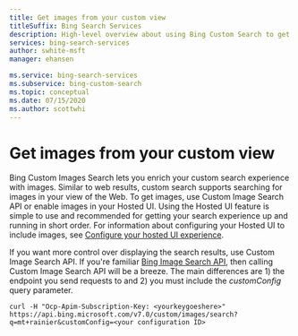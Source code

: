 ```yaml
---
title: Get images from your custom view
titleSuffix: Bing Search Services
description: High-level overview about using Bing Custom Search to get images from your custom view of the Web.
services: bing-search-services
author: swhite-msft
manager: ehansen

ms.service: bing-search-services
ms.subservice: bing-custom-search
ms.topic: conceptual
ms.date: 07/15/2020
ms.author: scottwhi
---
```


# Get images from your custom view

Bing Custom Images Search lets you enrich your custom search experience with images. Similar to web results, custom search supports searching for images in your view of the Web. To get images, use Custom Image Search API or enable images in your Hosted UI. Using the Hosted UI feature is simple to use and recommended for getting your search experience up and running in short order. For information about configuring your Hosted UI to include images, see [Configure your hosted UI experience](hosted-ui.md).

If you want more control over displaying the search results, use Custom Image Search API. If you're familiar [Bing Image Search API](../../bing-image-search/overview.md), then calling Custom Image Search API will be a breeze. The main differences are 1) the endpoint you send requests to and 2) you must include the *customConfig* query parameter.

```curl
curl -H "Ocp-Apim-Subscription-Key: <yourkeygoeshere>" https://api.bing.microsoft.com/v7.0/custom/images/search?q=mt+rainier&customConfig=<your configuration ID> 
```
